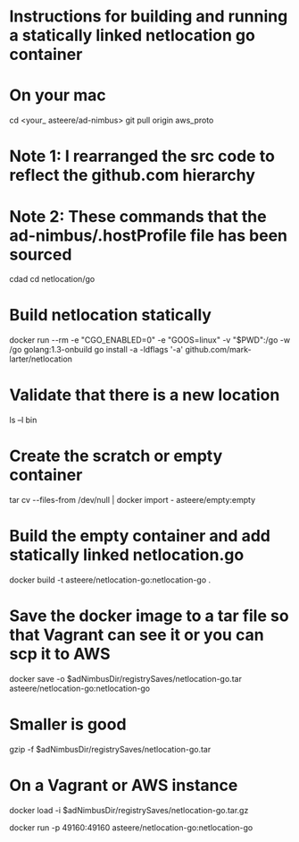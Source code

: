 # Instructions for building and running a statically linked netlocation go container
# 
# On  your mac
cd <your_ asteere/ad-nimbus>
git pull origin aws_proto

# Note 1: I rearranged the src code to reflect the github.com hierarchy
# Note 2: These commands that the ad-nimbus/.hostProfile file has been sourced
cdad
cd netlocation/go

# Build netlocation statically
docker run --rm -e "CGO_ENABLED=0" -e "GOOS=linux" -v "$PWD":/go -w /go golang:1.3-onbuild go install -a -ldflags '-a' github.com/mark-larter/netlocation

# Validate that there is a new location
ls –l bin

# Create the scratch or empty container
tar cv --files-from /dev/null | docker import - asteere/empty:empty

# Build the empty container and add statically linked netlocation.go
docker build -t asteere/netlocation-go:netlocation-go .

# Save the docker image to a tar file so that Vagrant can see it or you can scp it to AWS
docker save -o $adNimbusDir/registrySaves/netlocation-go.tar asteere/netlocation-go:netlocation-go

# Smaller is good
gzip -f $adNimbusDir/registrySaves/netlocation-go.tar

# On a Vagrant or AWS instance
docker load -i $adNimbusDir/registrySaves/netlocation-go.tar.gz

docker run -p 49160:49160 asteere/netlocation-go:netlocation-go
